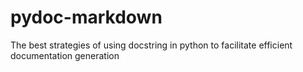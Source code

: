 # pydoc-markdown
The best strategies of using docstring in python to facilitate efficient documentation generation
